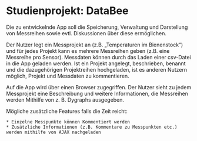 # Studienprojekt: DataBee

Die zu entwickelnde App soll die Speicherung, Verwaltung und Darstellung von Messreihen sowie evtl. Diskussionen über diese ermöglichen. 

Der Nutzer legt ein Messprojekt an (z.B. „Temperaturen im Bienenstock“) und für jedes Projekt kann es mehrere Messreihen geben (z.B. eine Messreihe pro Sensor). Messdaten können durch das Laden einer csv-Datei in die App geladen werden. Ist ein Projekt angelegt, beschrieben, benannt und die dazugehörigen Projektreihen hochgeladen, ist es anderen Nutzern möglich, Projekt und Messdaten zu kommentieren. 

Auf die App wird über einen Browser zugegriffen. Der Nutzer sieht zu jedem Messprojekt eine Beschreibung und weitere Informationen, die Messreihen werden Mithilfe von z. B. Dygraphs ausgegeben. 

Mögliche zusätzliche Features falls die Zeit reicht:
    
    * Einzelne Messpunkte können Kommentiert werden
    * Zusätzliche Informationen (z.B. Kommentare zu Messpunkten etc.) werden mithilfe von AJAX nachgeladen 